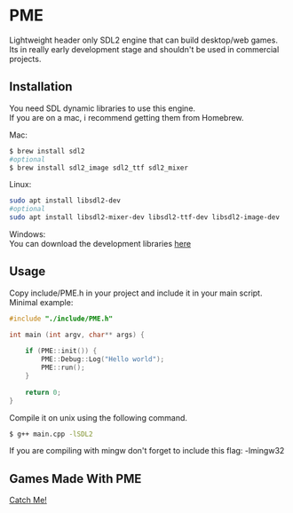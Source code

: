 # PME
Lightweight header only SDL2 engine that can build desktop/web games. <br>
Its in really early development stage and shouldn't be used in commercial projects.

Installation
------------

You need SDL dynamic libraries to use this engine. <br>
If you are on a mac, i recommend getting them from Homebrew.

Mac:

``` bash
$ brew install sdl2
#optional
$ brew install sdl2_image sdl2_ttf sdl2_mixer
```

Linux:
``` bash
sudo apt install libsdl2-dev
#optional
sudo apt install libsdl2-mixer-dev libsdl2-ttf-dev libsdl2-image-dev
```

Windows: <br>
You can download the development libraries [here](https://www.libsdl.org/download-2.0.php)

Usage
--------

Copy include/PME.h in your project and include it in your main script. <br>
Minimal example:

``` cpp
#include "./include/PME.h"

int main (int argv, char** args) {
	
	if (PME::init()) {
		PME::Debug::Log("Hello world");
		PME::run();
	}
	
	return 0;
}
```

Compile it on unix using the following command.
``` bash
$ g++ main.cpp -lSDL2
```
If you are compiling with mingw don't forget to include this flag: -lmingw32

Games Made With PME
--------

[Catch Me!](https://derinozon.itch.io/catchme)